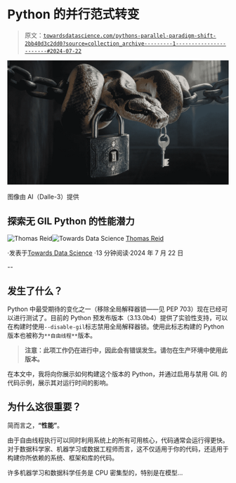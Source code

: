 # Python 的并行范式转变

> 原文：[`towardsdatascience.com/pythons-parallel-paradigm-shift-2bb40d3c2dd0?source=collection_archive---------1-----------------------#2024-07-22`](https://towardsdatascience.com/pythons-parallel-paradigm-shift-2bb40d3c2dd0?source=collection_archive---------1-----------------------#2024-07-22)

![](img/f700ad20e272a5dedb6b7a27e49a6c28.png)

图像由 AI（Dalle-3）提供

## 探索无 GIL Python 的性能潜力

[](https://medium.com/@thomas_reid?source=post_page---byline--2bb40d3c2dd0--------------------------------)![Thomas Reid](https://medium.com/@thomas_reid?source=post_page---byline--2bb40d3c2dd0--------------------------------)[](https://towardsdatascience.com/?source=post_page---byline--2bb40d3c2dd0--------------------------------)![Towards Data Science](https://towardsdatascience.com/?source=post_page---byline--2bb40d3c2dd0--------------------------------) [Thomas Reid](https://medium.com/@thomas_reid?source=post_page---byline--2bb40d3c2dd0--------------------------------)

·发表于[Towards Data Science](https://towardsdatascience.com/?source=post_page---byline--2bb40d3c2dd0--------------------------------) ·13 分钟阅读·2024 年 7 月 22 日

--

## 发生了什么？

Python 中最受期待的变化之一（移除全局解释器锁——见 PEP 703）现在已经可以进行测试了。目前的 Python 预发布版本（3.13.0b4）提供了实验性支持，可以在构建时使用`--disable-gil`标志禁用全局解释器锁。使用此标志构建的 Python 版本也被称为`**自由线程**`版本。

> **注意：此项工作仍在进行中，因此会有错误发生。请勿在生产环境中使用此版本。**

在本文中，我将向你展示如何构建这个版本的 Python，并通过启用与禁用 GIL 的代码示例，展示其对运行时间的影响。

## 为什么这很重要？

简而言之，**“性能”**。

由于自由线程执行可以同时利用系统上的所有可用核心，代码通常会运行得更快。对于数据科学家、机器学习或数据工程师而言，这不仅适用于你的代码，还适用于构建你所依赖的系统、框架和库的代码。

许多机器学习和数据科学任务是 CPU 密集型的，特别是在模型…
